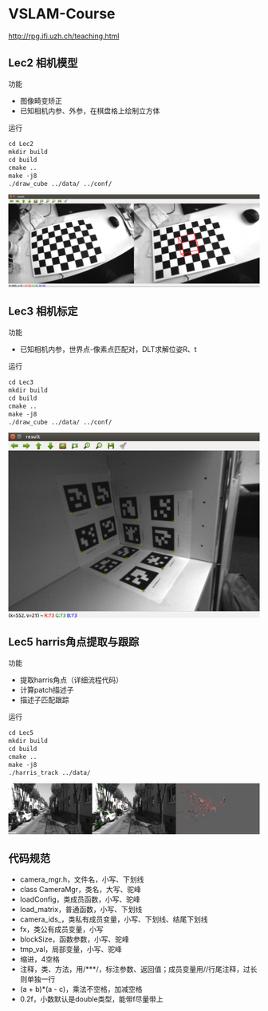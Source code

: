 # VSLAM-Course
http://rpg.ifi.uzh.ch/teaching.html

## Lec2 相机模型
功能
- 图像畸变矫正
- 已知相机内参、外参，在棋盘格上绘制立方体

运行
```
cd Lec2
mkdir build
cd build
cmake ..
make -j8
./draw_cube ../data/ ../conf/
```

![image](https://github.com/smilefacehh/VSLAM-Course/blob/main/Lec2/cube.png)

## Lec3 相机标定
功能
- 已知相机内参，世界点-像素点匹配对，DLT求解位姿R、t

运行
```
cd Lec3
mkdir build
cd build
cmake ..
make -j8
./draw_cube ../data/ ../conf/
```

![image](https://github.com/smilefacehh/VSLAM-Course/blob/main/Lec3/calib.png)

## Lec5 harris角点提取与跟踪
功能
- 提取harris角点（详细流程代码）
- 计算patch描述子
- 描述子匹配跟踪

运行
```
cd Lec5
mkdir build
cd build
cmake ..
make -j8
./harris_track ../data/
```

![image](https://github.com/smilefacehh/VSLAM-Course/blob/main/Lec5/harri-track.png)

## 代码规范

- camera_mgr.h，文件名，小写、下划线
- class CameraMgr，类名，大写、驼峰
- loadConfig，类成员函数，小写、驼峰
- load_matrix，普通函数，小写、下划线
- camera_ids_，类私有成员变量，小写、下划线、结尾下划线
- fx，类公有成员变量，小写
- blockSize，函数参数，小写、驼峰
- tmp_val，局部变量，小写、驼峰
- 缩进，4空格
- 注释，类、方法，用/***/，标注参数、返回值；成员变量用//行尾注释，过长则单独一行
- (a + b)*(a - c)，乘法不空格，加减空格
- 0.2f，小数默认是double类型，能带f尽量带上
